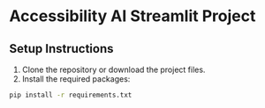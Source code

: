 # Accessibility AI Streamlit Project

## Setup Instructions

1. Clone the repository or download the project files.
2. Install the required packages:
```bash
pip install -r requirements.txt
